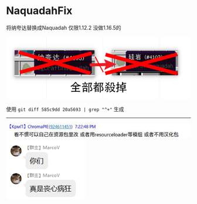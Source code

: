 # NaquadahFix
将纳夸达替换成Naquadah
仅限1.12.2 没做1.16.5的  

![](docs/EZ2.png)

使用 `git diff 585c9dd 20a5693 | grep "^+"` 生成

---
![](docs/EZ1.png)
![](docs/EZ3.png)

